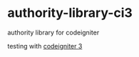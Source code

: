 # authority-library-ci3
authority library for codeigniter 

testing with <a href="https://github.com/bcit-ci/CodeIgniter">codeigniter 3 </a>

